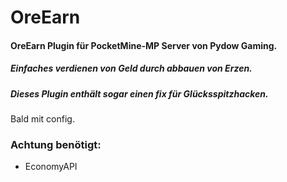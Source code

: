 # OreEarn

#### OreEarn Plugin für PocketMine-MP Server von Pydow Gaming.
##### Einfaches verdienen von Geld durch abbauen von Erzen.
##### Dieses Plugin enthält sogar einen fix für Glücksspitzhacken.

Bald mit config.

### Achtung benötigt:
* EconomyAPI 
